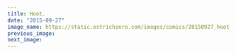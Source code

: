 ```yaml
---
title: Hoot.
date: "2015-09-27"
image_name: https://static.ostrichzero.com/images/comics/20150927_hoot.png
previous_image:
next_image:
---
```

